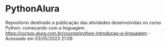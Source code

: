 
# PythonAlura
Repositorio destinado a publicação das atividades desenvolvidas no curso Python: começando com a linguagem.
https://cursos.alura.com.br/course/python-introducao-a-linguagem - Acessado em 03/05/2023 21:09
